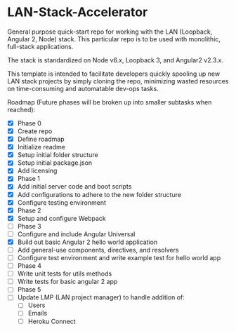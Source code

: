 # LAN-Stack-Accelerator
General purpose quick-start repo for working with the LAN (Loopback, Angular 2, Node) stack.
This particular repo is to be used with monolithic, full-stack applications.

The stack is standardized on Node v6.x, Loopback 3, and Angular2 v2.3.x.

This template is intended to facilitate developers quickly spooling up new LAN stack projects by simply cloning the repo, minimizing wasted resources on time-consuming and automatable dev-ops tasks.

Roadmap (Future phases will be broken up into smaller subtasks when reached):
 - [x] Phase 0
  - [x] Create repo
  - [x] Define roadmap
  - [x] Initialize readme
  - [x] Setup initial folder structure
  - [x] Setup initial package.json
  - [x] Add licensing
 - [x] Phase 1
  - [x] Add initial server code and boot scripts
  - [x] Add configurations to adhere to the new folder structure
  - [x] Configure testing environment
 - [x] Phase 2
  - [x] Setup and configure Webpack
 - [ ] Phase 3
  - [ ] Configure and include Angular Universal
  - [x] Build out basic Angular 2 hello world application
  - [ ] Add general-use components, directives, and resolvers
  - [ ] Configure test environment and write example test for hello world app
 - [ ] Phase 4
  - [ ] Write unit tests for utils methods
  - [ ] Write tests for basic angular 2 app
 - [ ] Phase 5
  - [ ] Update LMP (LAN project manager) to handle addition of:
    - [ ] Users
    - [ ] Emails
    - [ ] Heroku Connect
